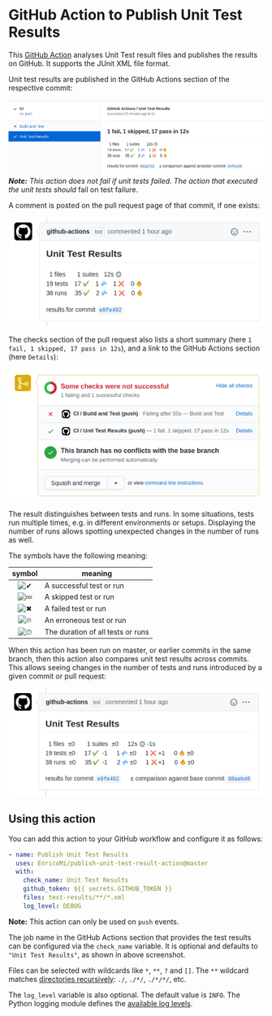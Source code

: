 # GitHub Action to Publish Unit Test Results

This [GitHub Action](https://github.com/actions) analyses Unit Test result files and
publishes the results on GitHub. It supports the JUnit XML file format.

Unit test results are published in the GitHub Actions section of the respective commit:

![...](github-checks-comment.png)
***Note:** This action does not fail if unit tests failed. The action that executed the unit tests should*
fail on test failure.

A comment is posted on the pull request page of that commit, if one exists:

![...](github-pull-request-comment.png)

The checks section of the pull request also lists a short summary (here `1 fail, 1 skipped, 17 pass in 12s`),
and a link to the GitHub Actions section (here `Details`):

![...](github-pull-request-checks.png)

The result distinguishes between tests and runs. In some situations, tests run multiple times,
e.g. in different environments or setups. Displaying the number of runs allows spotting unexpected
changes in the number of runs as well.

The symbols have the following meaning:

|symbol|meaning|
|:----:|-------|
|![✔](https://github.githubassets.com/images/icons/emoji/unicode/2714.png)|A successful test or run|
|![💤](https://github.githubassets.com/images/icons/emoji/unicode/1f4a4.png)|A skipped test or run|
|![✖](https://github.githubassets.com/images/icons/emoji/unicode/2716.png)|A failed test or run|
|![🔥](https://github.githubassets.com/images/icons/emoji/unicode/1f525.png)|An erroneous test or run|
|![⏱](https://github.githubassets.com/images/icons/emoji/unicode/23f1.png)|The duration of all tests or runs|

When this action has been run on master, or earlier commits in the same branch, then this action
also compares unit test results across commits. This allows seeing changes in the number of tests and runs introduced by a given commit or pull request:

![...](github-pull-request-comment-delta.png)

## Using this action

You can add this action to your GitHub workflow and configure it as follows:

```yaml
- name: Publish Unit Test Results
  uses: EnricoMi/publish-unit-test-result-action@master
  with:
    check_name: Unit Test Results
    github_token: ${{ secrets.GITHUB_TOKEN }}
    files: test-results/**/*.xml
    log_level: DEBUG
```

**Note:** This action can only be used on `push` events.

The job name in the GitHub Actions section that provides the test results can be configured via the
`check_name` variable. It is optional and defaults to `"Unit Test Results"`, as shown in above screenshot.

Files can be selected with wildcards like `*`, `**`, `?` and `[]`. The `**` wildcard matches [directories recursively](https://docs.python.org/3/library/pathlib.html#pathlib.Path.glob): `./`, `./*/`, `./*/*/`, etc.

The `log_level` variable is also optional. The default value is `INFO`. The Python logging module defines the [available log levels](https://docs.python.org/3/library/logging.html#logging-levels).
